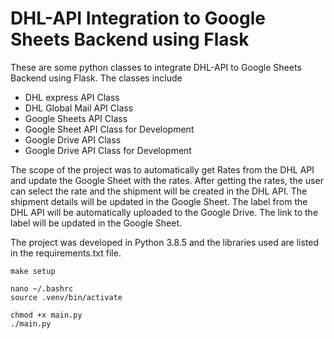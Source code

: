 # DHL-API Integration to Google Sheets Backend using Flask

These are some python classes to integrate DHL-API to Google Sheets Backend using Flask. The classes include
* DHL express API Class
* DHL Global Mail API Class
* Google Sheets API Class
* Google Sheet API Class for Development
* Google Drive API Class
* Google Drive API Class for Development

The scope of the project was to automatically get Rates from the DHL API and update the Google Sheet with the rates. After getting the rates, the user can select the rate and the shipment will be created in the DHL API. The shipment details will be updated in the Google Sheet. The label from the DHL API will be automatically uploaded to the Google Drive. The link to the label will be updated in the Google Sheet.

The project was developed in Python 3.8.5 and the libraries used are listed in the requirements.txt file.

```
make setup
```

```
nano ~/.bashrc
source .venv/bin/activate

```

```
chmod +x main.py
./main.py
```